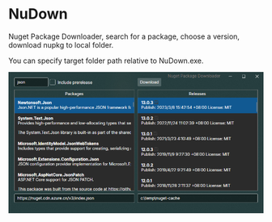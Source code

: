 # NuDown
Nuget Package Downloader, search for a package, choose a version, download nupkg to local folder.

You can specify target folder path relative to NuDown.exe.

![Screenshort](docs/screenshot.png)

